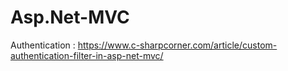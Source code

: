 # Asp.Net-MVC

Authentication : https://www.c-sharpcorner.com/article/custom-authentication-filter-in-asp-net-mvc/
